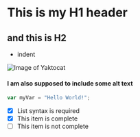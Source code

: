 # This is my H1 header
## and this is H2
  - indent

![Image of Yaktocat](https://octodex.github.com/images/yaktocat.png)

#### I am also supposed to include some alt text

``` javascript
var myVar = "Hello World!";
```

- [x] List syntax is required
- [x] This item is complete
- [ ] This item is not complete 
